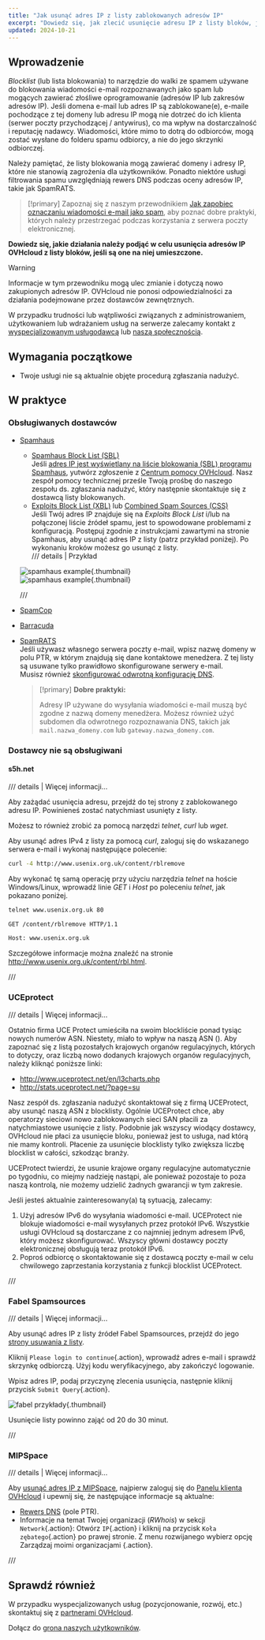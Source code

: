 ```yaml
---
title: "Jak usunąć adres IP z listy zablokowanych adresów IP"
excerpt: "Dowiedz się, jak zlecić usunięcie adresu IP z listy bloków, jeśli działania Twoich usług są zakłócane przez dostawców rozwiązań antyspamowych"
updated: 2024-10-21
---
```


## Wprowadzenie

*Blocklist* (lub lista blokowania) to narzędzie do walki ze spamem używane do blokowania wiadomości e-mail rozpoznawanych jako spam lub mogących zawierać złośliwe oprogramowanie (adresów IP lub zakresów adresów IP). Jeśli domena e-mail lub adres IP są zablokowane(e), e-maile pochodzące z tej domeny lub adresu IP mogą nie dotrzeć do ich klienta (serwer poczty przychodzącej / antywirus), co ma wpływ na dostarczalność i reputację nadawcy. Wiadomości, które mimo to dotrą do odbiorców, mogą zostać wysłane do folderu spamu odbiorcy, a nie do jego skrzynki odbiorczej.

Należy pamiętać, że listy blokowania mogą zawierać domeny i adresy IP, które nie stanowią zagrożenia dla użytkowników. Ponadto niektóre usługi filtrowania spamu uwzględniają rewers DNS podczas oceny adresów IP, takie jak SpamRATS.

> [!primary]
> Zapoznaj się z naszym przewodnikiem [Jak zapobiec oznaczaniu wiadomości e-mail jako spam](/pages/bare_metal_cloud/dedicated_servers/mail_sending_optimization), aby poznać dobre praktyki, których należy przestrzegać podczas korzystania z serwera poczty elektronicznej.
>

**Dowiedz się, jakie działania należy podjąć w celu usunięcia adresów IP OVHcloud z listy bloków, jeśli są one na niej umieszczone.**

> [!warning]
> Informacje w tym przewodniku mogą ulec zmianie i dotyczą nowo zakupionych adresów IP. OVHcloud nie ponosi odpowiedzialności za działania podejmowane przez dostawców zewnętrznych.
>
> W przypadku trudności lub wątpliwości związanych z administrowaniem, użytkowaniem lub wdrażaniem usług na serwerze zalecamy kontakt z [wyspecjalizowanym usługodawcą](/links/partner) lub [naszą społecznością](/links/community).
>

## Wymagania początkowe

- Twoje usługi nie są aktualnie objęte procedurą zgłaszania nadużyć.

## W praktyce

### Obsługiwanych dostawców

- [Spamhaus](https://check.spamhaus.org/)

    - [Spamhaus Block List (SBL)](https://www.spamhaus.org/blocklists/spamhaus-blocklist/)  
    Jeśli [adres IP jest wyświetlany na liście blokowania (SBL) programu Spamhaus](https://check.spamhaus.org/sbl/listings/ovh.net/), yutwórz zgłoszenie z [Centrum pomocy OVHcloud](https://help.ovhcloud.com/csm?id=csm_get_help). Nasz zespół pomocy technicznej prześle Twoją prośbę do naszego zespołu ds. zgłaszania nadużyć, który następnie skontaktuje się z dostawcą listy blokowanych.
    - [Exploits Block List (XBL)](https://www.spamhaus.org/blocklists/exploits-blocklist/) lub  [Combined Spam Sources (CSS)](https://www.spamhaus.org/blocklists/combined-spam-sources/)  
    Jeśli Twój adres IP znajduje się na *Exploits Block List* i/lub na połączonej liście źródeł spamu, jest to spowodowane problemami z konfiguracją. Postępuj zgodnie z instrukcjami zawartymi na stronie Spamhaus, aby usunąć adres IP z listy (patrz przykład poniżej). Po wykonaniu kroków możesz go usunąć z listy.  
    /// details | Przykład
    
    ![spamhaus example](images/blocklist1.png){.thumbnail}  
    ![spamhaus example](images/blocklist2.png){.thumbnail}

    ///

- [SpamCop](https://www.spamcop.net/bl.shtml)

- [Barracuda](https://www.barracudacentral.org/lookups)

- [SpamRATS](https://spamrats.com/lookup.php)  
    Jeśli używasz własnego serwera poczty e-mail, wpisz nazwę domeny w polu PTR, w którym znajdują się dane kontaktowe menedżera. Z tej listy są usuwane tylko prawidłowo skonfigurowane serwery e-mail.  
    Musisz również [skonfigurować odwrotną konfigurację DNS](/pages/bare_metal_cloud/virtual_private_servers/configuring-reverse-dns).  
    > [!primary]
    > **Dobre praktyki:**
    >
    > Adresy IP używane do wysyłania wiadomości e-mail muszą być zgodne z nazwą domeny menedżera. Możesz również użyć subdomen dla odwrotnego rozpoznawania DNS, takich jak `mail.nazwa_domeny.com` lub `gateway.nazwa_domeny.com`.

### Dostawcy nie są obsługiwani

#### s5h.net

/// details | Więcej informacji...

Aby zażądać usunięcia adresu, przejdź do tej strony z zablokowanego adresu IP. Powinieneś zostać natychmiast usunięty z listy.

Możesz to również zrobić za pomocą narzędzi *telnet*, *curl* lub *wget*.

Aby usunąć adres IPv4 z listy za pomocą *curl*, zaloguj się do wskazanego serwera e-mail i wykonaj następujące polecenie:

```bash
curl -4 http://www.usenix.org.uk/content/rblremove
```

Aby wykonać tę samą operację przy użyciu narzędzia *telnet* na hoście Windows/Linux, wprowadź linie *GET* i *Host* po poleceniu *telnet*, jak pokazano poniżej.

```bash
telnet www.usenix.org.uk 80
```

```bash
GET /content/rblremove HTTP/1.1
```

```bash
Host: www.usenix.org.uk
```

Szczegółowe informacje można znaleźć na stronie <http://www.usenix.org.uk/content/rbl.html>.

///

### UCEprotect

/// details | Więcej informacji...

Ostatnio firma UCE Protect umieściła na swoim blockliście ponad tysiąc nowych numerów ASN. Niestety, miało to wpływ na naszą ASN (). Aby zapoznać się z listą pozostałych krajowych organów regulacyjnych, których to dotyczy, oraz liczbą nowo dodanych krajowych organów regulacyjnych, należy kliknąć poniższe linki:

- http://www.uceprotect.net/en/l3charts.php
- http://stats.uceprotect.net/?page=su

Nasz zespół ds. zgłaszania nadużyć skontaktował się z firmą UCEProtect, aby usunąć naszą ASN z blocklisty. Ogólnie UCEProtect chce, aby operatorzy sieciowi nowo zablokowanych sieci SAN płacili za natychmiastowe usunięcie z listy. Podobnie jak wszyscy wiodący dostawcy, OVHcloud nie płaci za usunięcie bloku, ponieważ jest to usługa, nad którą nie mamy kontroli. Płacenie za usunięcie blocklisty tylko zwiększa liczbę blocklist w całości, szkodząc branży.

UCEProtect twierdzi, że usunie krajowe organy regulacyjne automatycznie po tygodniu, co miejmy nadzieję nastąpi, ale ponieważ pozostaje to poza naszą kontrolą, nie możemy udzielić żadnych gwarancji w tym zakresie.

Jeśli jesteś aktualnie zainteresowany(a) tą sytuacją, zalecamy:

1. Użyj adresów IPv6 do wysyłania wiadomości e-mail. UCEProtect nie blokuje wiadomości e-mail wysyłanych przez protokół IPv6. Wszystkie usługi OVHcloud są dostarczane z co najmniej jednym adresem IPv6, który możesz skonfigurować. Wszyscy główni dostawcy poczty elektronicznej obsługują teraz protokół IPv6.
2. Poproś odbiorcę o skontaktowanie się z dostawcą poczty e-mail w celu chwilowego zaprzestania korzystania z funkcji blocklist UCEProtect.

///

### Fabel Spamsources

/// details | Więcej informacji...

Aby usunąć adres IP z listy źródeł Fabel Spamsources, przejdź do jego [strony usuwania z listy](https://www.spamsources.fabel.dk/delist).

Kliknij `Please login to continue`{.action}, wprowadź adres e-mail i sprawdź skrzynkę odbiorczą. Użyj kodu weryfikacyjnego, aby zakończyć logowanie.

Wpisz adres IP, podaj przyczynę zlecenia usunięcia, następnie kliknij przycisk `Submit Query`{.action}.

![fabel przykłady](obrazy/blocklist3.png){.thumbnail}

Usunięcie listy powinno zająć od 20 do 30 minut.

///

### MIPSpace

/// details | Więcej informacji...

Aby [usunąć adres IP z MIPSpace](https://www.mipspace.com/remove.php), najpierw zaloguj się do [Panelu klienta OVHcloud](/links/manager) i upewnij się, że następujące informacje są aktualne:

- [Rewers DNS](/pages/bare_metal_cloud/virtual_private_servers/configuring-reverse-dns) (pole PTR).
- Informacje na temat Twojej organizacji (*RWhois*) w sekcji `Network`{.action}: Otwórz `IP`{.action} i kliknij na przycisk `Koła zębatego`{.action} po prawej stronie. Z menu rozwijanego wybierz opcję Zarządzaj moimi organizacjami {.action}.

///

## Sprawdź również

W przypadku wyspecjalizowanych usług (pozycjonowanie, rozwój, etc.) skontaktuj się z [partnerami OVHcloud](/links/partner).

Dołącz do [grona naszych użytkowników](/links/community).
